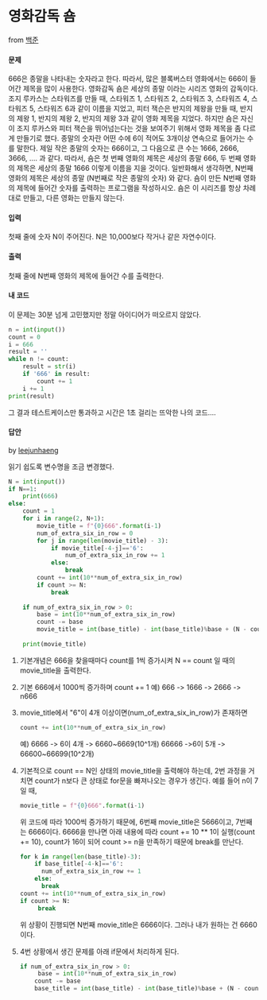 # 영화감독 숌

from [백준](https://www.acmicpc.net/problem/1436)

#### 문제

666은 종말을 나타내는 숫자라고 한다. 따라서, 많은 블록버스터 영화에서는 666이 들어간 제목을 많이 사용한다. 영화감독 숌은 세상의 종말 이라는 시리즈 영화의 감독이다. 조지 루카스는 스타워즈를 만들 때, 스타워즈 1, 스타워즈 2, 스타워즈 3, 스타워즈 4, 스타워즈 5, 스타워즈 6과 같이 이름을 지었고, 피터 잭슨은 반지의 제왕을 만들 때, 반지의 제왕 1, 반지의 제왕 2, 반지의 제왕 3과 같이 영화 제목을 지었다.
하지만 숌은 자신이 조지 루카스와 피터 잭슨을 뛰어넘는다는 것을 보여주기 위해서 영화 제목을 좀 다르게 만들기로 했다.
종말의 숫자란 어떤 수에 6이 적어도 3개이상 연속으로 들어가는 수를 말한다. 제일 작은 종말의 숫자는 666이고, 그 다음으로 큰 수는 1666, 2666, 3666, .... 과 같다.
따라서, 숌은 첫 번째 영화의 제목은 세상의 종말 666, 두 번째 영화의 제목은 세상의 종말 1666 이렇게 이름을 지을 것이다. 일반화해서 생각하면, N번째 영화의 제목은 세상의 종말 (N번째로 작은 종말의 숫자) 와 같다.
숌이 만든 N번째 영화의 제목에 들어간 숫자를 출력하는 프로그램을 작성하시오. 숌은 이 시리즈를 항상 차례대로 만들고, 다른 영화는 만들지 않는다.

#### 입력

첫째 줄에 숫자 N이 주어진다. N은 10,000보다 작거나 같은 자연수이다.

#### 출력

첫째 줄에 N번째 영화의 제목에 들어간 수를 출력한다.



#### 내 코드

이 문제는 30분 넘게 고민했지만 정말 아이디어가 떠오르지 않았다. 

```python
n = int(input())
count = 0
i = 666
result = ''
while n != count:
    result = str(i)
    if '666' in result:
        count += 1
    i += 1
print(result)
```

그 결과 테스트케이스만 통과하고 시간은 1초 걸리는 뜨악한 나의 코드....

#### 답안 

by [leejunhaeng](https://www.acmicpc.net/user/leejunhaeng)

읽기 쉽도록 변수명을 조금 변경했다.

```python
N = int(input())
if N==1:
    print(666)
else:
    count = 1
    for i in range(2, N+1):
        movie_title = f"{0}666".format(i-1)
        num_of_extra_six_in_row = 0
        for j in range(len(movie_title) - 3):
            if movie_title[-4-j]=='6':
                num_of_extra_six_in_row += 1
            else:
                break
        count += int(10**num_of_extra_six_in_row)
        if count >= N:
            break
            
    if num_of_extra_six_in_row > 0:
        base = int(10**num_of_extra_six_in_row)
        count -= base
        movie_title = int(base_title) - int(base_title)%base + (N - count-1)
        
    print(movie_title)
```

1. 기본개념은 666을 찾을때마다 count를 1씩 증가시켜 N == count 일 때의 movie_title을 출력한다.

2. 기본 666에서 1000씩 증가하며 count += 1
   예) 666 -> 1666 -> 2666 -> n666

3. movie_title에서 "6"이 4개 이상이면(num_of_extra_six_in_row)가 존재하면 

   ```python
   count += int(10**num_of_extra_six_in_row)
   ```

   예) 6666 -> 6이 4개 -> 6660~6669(10^1개) 
         66666 ->6이 5개 -> 66600~66699(10^2개)

4. 기본적으로 count ==  N인 상태의 movie_title을 출력해야 하는데, 2번 과정을 거치면 count가 n보다 큰 상태로 for문을 빠져나오는 경우가 생긴다. 예를 들어 n이 7일 때, 

   ```python
   movie_title = f"{0}666".format(i-1)
   ```

   위 코드에 따라 1000씩 증가하기 때문에, 6번째 movie_title은 5666이고, 7번째는 6666이다. 
   6666을 만나면 아래 내용에 따라 count += 10 ** 1이 실행(count += 10), count가 16이 되어 count >= n을 만족하기 때문에 break를 만난다. 

   ```python
   for k in range(len(base_title)-3):
       if base_title[-4-k]=='6':
         num_of_extra_six_in_row += 1
       else:
         break
   count += int(10**num_of_extra_six_in_row)
   if count >= N:
   		break
   ```

   위 상황이 진행되면 N번째 movie_title은 6666이다. 그러나 내가 원하는 건 6660이다.

5. 4번 상황에서 생긴 문제를 아래 if문에서 처리하게 된다.

   ```python
   if num_of_extra_six_in_row > 0:
   		base = int(10**num_of_extra_six_in_row)
       count -= base
       base_title = int(base_title) - int(base_title)%base + (N - count-1)
   ```